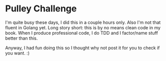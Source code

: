 # Pulley Challenge

I'm quite busy these days, I did this in a couple hours only. Also I'm not that fluent in Golang yet. Long story short: this is by no means clean code in my book. When I produce professional code, I do TDD and I factor/name stuff better than this.

Anyway, I had fun doing this so I thought why not post it for you to check if you want. :)
